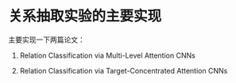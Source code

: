 # 关系抽取实验的主要实现

主要实现一下两篇论文：

1. Relation Classification via Multi-Level Attention CNNs

2. Relation Classification via Target-Concentrated Attention CNNs